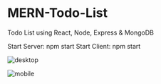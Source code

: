 # MERN-Todo-List
Todo List using React, Node, Express &amp; MongoDB

Start Server: npm start
Start Client: npm start


![desktop](https://user-images.githubusercontent.com/80168901/135703029-ecd2dc9b-f605-4d5c-b50b-033785910451.PNG)


![mobile](https://user-images.githubusercontent.com/80168901/135703028-2fbbbc6e-8562-4ab7-bc80-1b1bc32ac9a8.PNG)
